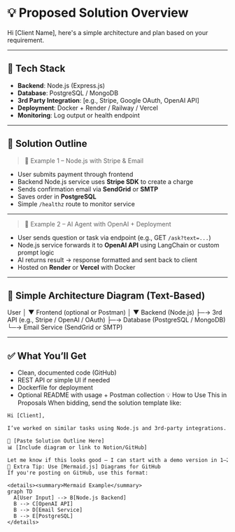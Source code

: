 # 💡 Proposed Solution Overview

Hi [Client Name], here's a simple architecture and plan based on your requirement.

---

## 🔧 Tech Stack

- **Backend**: Node.js (Express.js)
- **Database**: PostgreSQL / MongoDB
- **3rd Party Integration**: [e.g., Stripe, Google OAuth, OpenAI API]
- **Deployment**: Docker + Render / Railway / Vercel
- **Monitoring**: Log output or health endpoint

---

## 🧩 Solution Outline

> 📘 Example 1 – Node.js with Stripe & Email

- User submits payment through frontend
- Backend Node.js service uses **Stripe SDK** to create a charge
- Sends confirmation email via **SendGrid** or **SMTP**
- Saves order in **PostgreSQL**
- Simple `/healthz` route to monitor service

---

> 🤖 Example 2 – AI Agent with OpenAI + Deployment

- User sends question or task via endpoint (e.g., GET `/ask?text=...`)
- Node.js service forwards it to **OpenAI API** using LangChain or custom prompt logic
- AI returns result → response formatted and sent back to client
- Hosted on **Render** or **Vercel** with Docker

---

## 🔄 Simple Architecture Diagram (Text-Based)

User
│
▼
Frontend (optional or Postman)
│
▼
Backend (Node.js)
├─→ 3rd API (e.g., Stripe / OpenAI / OAuth)
├─→ Database (PostgreSQL / MongoDB)
└─→ Email Service (SendGrid or SMTP)

---

## ✅ What You’ll Get

- Clean, documented code (GitHub)
- REST API or simple UI if needed
- Dockerfile for deployment
- Optional README with usage + Postman collection
  💡 How to Use This in Proposals
  When bidding, send the solution template like:

```txt
Hi [Client],

I’ve worked on similar tasks using Node.js and 3rd-party integrations. Here’s a simple solution I’d use for your case:

🧩 [Paste Solution Outline Here]
📊 [Include diagram or link to Notion/GitHub]

Let me know if this looks good — I can start with a demo version in 1–2 days.
🧠 Extra Tip: Use [Mermaid.js] Diagrams for GitHub
If you're posting on GitHub, use this format:
```

```mermaid
<details><summary>Mermaid Example</summary>
graph TD
  A[User Input] --> B[Node.js Backend]
  B --> C[OpenAI API]
  B --> D[Email Service]
  B --> E[PostgreSQL]
</details>
```
